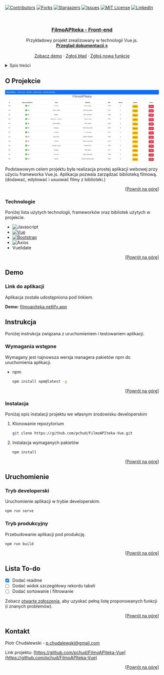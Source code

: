 <a name="readme-top"></a>

[![Contributors][contributors-shield]][contributors-url]
[![Forks][forks-shield]][forks-url]
[![Stargazers][stars-shield]][stars-url]
[![Issues][issues-shield]][issues-url]
[![MIT License][license-shield]][license-url]
[![LinkedIn][linkedin-shield]][linkedin-url]

<!-- PROJECT LOGO -->
<br />
<div align="center">
  <a href="https://github.com/pchud/FilmoAPIteka-Vue">
    <h3 align="center">FilmoAPIteka - Front-end</h3>
  </a>

  <p align="center">
    Przykładowy projekt zrealizowany w technologii Vue.js. 
    <br />
    <a href="https://github.com/pchud/FilmoAPIteka-Vue/blob/master/README.md"><strong>Przegląd dokumentacji »</strong></a>
    <br />
    <br />
    <a href="https://filmoapiteka.netlify.app/">Zobacz demo</a>
    ·
    <a href="https://github.com/pchud/FilmoAPIteka-Vue/issues">Zgłoś błąd</a>
    ·
    <a href="https://github.com/pchud/FilmoAPIteka-Vue/issues">Zgłoś nową funkcję</a>
  </p>
</div>

<!-- TABLE OF CONTENTS -->
<details>
  <summary>Spis treści</summary>
  <ol>
    <li>
      <a href="#o-projekcie">O projekcie</a>
      <ul>
        <li><a href="#technologie">Technologie</a></li>
      </ul>
    </li>
    <li>
      <a href="#demo">Demo</a>    
      <ul>
        <li><a href="#link-do-aplikacji">Link do aplikacji</a></li>
      </ul>
    </li>
    <li>
      <a href="#instrukcja">Instrukcja</a>
      <ul>
        <li><a href="#wymagania-wstepne">Wymagania wstępne</a></li>
      </ul>
      <ul>
        <li><a href="#instalacja">Instalacja</a></li>
      </ul>
    </li>
    <li>
      <a href="#uruchomienie">Uruchomienie</a>
      <ul>
        <li><a href="#tryb-developerski">Tryb developerski</a></li>
      </ul>
      <ul>
        <li><a href="#tryb-produkcyjny">Tryb produkcyjny</a></li>
      </ul>
    </li>
    <li>
      <a href="#lista-to-do">Lista To-Do</a>
    </li>
    <li>
      <a href="#kontakt">Kontakt</a>
    </li>
  </ol>
</details>

<!-- ABOUT THE PROJECT -->

## O Projekcie

![FilmoAPIteka-Vue.js][product-screenshot]
Podstawowym celem projektu była realizacja prostej aplikacji webowej przy użyciu frameworka Vue.js. Aplikacja pozwala zarządzać biblioteką filmową. (dodawać, edytować i usuować filmy z biblioteki.)

<p align="right">[<a href="#readme-top">Powrót na górę</a>]</p>

<!-- TECH STACK -->

### Technologie

Poniżej lista użytych technologii, frameworków oraz bibliotek użytych w projekcie.

- ![Javascript]
- [![Vue][Vue.js]][Vue-url]
- [![Bootstrap][Bootstrap.com]][Bootstrap-url]
- ![Axios]
- Vuelidate

<p align="right">[<a href="#readme-top">Powrót na górę</a>]</p>

<!-- DEMO -->

## Demo

### Link do aplikacji

<p>Aplikacja została udostępniona pod linkiem.</p>
<p> <strong>Demo:</strong> <a href="https://filmoapiteka.netlify.app/">filmoapiteka.netlify.app</a></p>

<!-- GETTING STARTED -->

## Instrukcja

Poniżej instrukcja związana z uruchomieniem i testowaniem aplikacji.

### Wymagania wstępne

Wymagany jest najnowsza wersja managera pakietów npm do uruchomienia aplikacji.

- npm
  ```sh
  npm install npm@latest -g
  ```
  <p align="right">[<a href="#readme-top">Powrót na górę</a>]</p>

### Instalacja

Poniżaj opis instalacji projektu we własnym środowisku developerskim

1. Klonowanie repozytorium
   ```sh
   git clone https://github.com/pchud/FilmoAPIteka-Vue.git
   ```
2. Instalacja wymaganych pakietów
   ```sh
   npm install
   ```
   <p align="right">[<a href="#readme-top">Powrót na górę</a>]</p>

<!-- RUN THE PROJECT -->

## Uruchomienie

### Tryb developerski

Uruchomienie aplikacji w trybie developerskim.

```sh
npm run serve
```

### Tryb produkcyjny

Przebudowanie aplikacji pod produkcję.

```sh
npm run build
```

<p align="right">[<a href="#readme-top">Powrót na górę</a>]</p>

<!-- TO-DO LIST -->

## Lista To-do

- [x] Dodać readme
- [ ] Dodać widok szczegółowy rekordu tabeli
- [ ] Dodać sortowanie i filtrowanie

Zobacz [otwarte zgłoszenia](https://github.com/pchud/FilmoAPIteka-Vue/issues), aby uzyskać pełną listę proponowanych funkcji (i znanych problemów).

<p align="right">[<a href="#readme-top">Powrót na górę</a>]</p>

<!-- CONTACT -->

## Kontakt

Piotr Chudalewski - [p.chudalewski@gmail.com](mailto:p.chudalewski@gmail.com)

Link projektu: [https://github.com/pchud/FilmoAPIteka-Vue](https://github.com/pchud/FilmoAPIteka-Vue)

<p align="right">[<a href="#readme-top">Powrót na górę</a>]</p>

<!-- MARKDOWN LINKS & IMAGES -->
<!-- https://www.markdownguide.org/basic-syntax/#reference-style-links -->

[contributors-shield]: https://img.shields.io/github/contributors/pchud/FilmoAPIteka-Vue?style=for-the-badge
[contributors-url]: https://github.com/pchud/FilmoAPIteka-Vue/graphs/contributors
[forks-shield]: https://img.shields.io/github/forks/pchud/FilmoAPIteka-Vue.svg?style=for-the-badge
[forks-url]: https://github.com/pchud/FilmoAPIteka-Vue/network/members
[stars-shield]: https://img.shields.io/github/stars/pchud/FilmoAPIteka-Vue.svg?style=for-the-badge
[stars-url]: https://github.com/pchud/FilmoAPIteka-Vue/stargazers
[issues-shield]: https://img.shields.io/github/issues/pchud/FilmoAPIteka-Vue.svg?style=for-the-badge
[issues-url]: https://github.com/pchud/FilmoAPIteka-Vue/issues
[license-shield]: https://img.shields.io/github/license/pchud/FilmoAPIteka-Vue.svg?style=for-the-badge
[license-url]: https://github.com/pchud/FilmoAPIteka-Vue/blob/master/LICENSE.txt
[linkedin-shield]: https://img.shields.io/badge/-LinkedIn-black.svg?style=for-the-badge&logo=linkedin&colorB=555
[linkedin-url]: https://www.linkedin.com/in/piotr-chudalewski/
[product-screenshot]: images/screenshot.png
[Vue.js]: https://img.shields.io/badge/Vue.js-35495E?style=for-the-badge&logo=vuedotjs&logoColor=4FC08D
[Javascript]: https://shields.io/badge/JavaScript-F7DF1E?style=for-the-badge&logo=JavaScript&logoColor=000
[Vue-url]: https://vuejs.org/
[Bootstrap.com]: https://img.shields.io/badge/Bootstrap-563D7C?style=for-the-badge&logo=bootstrap&logoColor=white
[Bootstrap-url]: https://getbootstrap.com
[Axios]: https://img.shields.io/badge/Axios-5A29E4?logo=axios&logoColor=fff&style=for-the-badge
